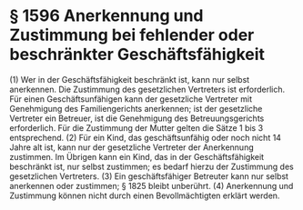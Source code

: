 # § 1596 Anerkennung und Zustimmung bei fehlender oder beschränkter Geschäftsfähigkeit
(1) Wer in der Geschäftsfähigkeit beschränkt ist, kann nur selbst anerkennen. Die Zustimmung des gesetzlichen Vertreters ist erforderlich. Für einen Geschäftsunfähigen kann der gesetzliche Vertreter mit Genehmigung des Familiengerichts anerkennen; ist der gesetzliche Vertreter ein Betreuer, ist die Genehmigung des Betreuungsgerichts erforderlich. Für die Zustimmung der Mutter gelten die Sätze 1 bis 3 entsprechend.
(2) Für ein Kind, das geschäftsunfähig oder noch nicht 14 Jahre alt ist, kann nur der gesetzliche Vertreter der Anerkennung zustimmen. Im Übrigen kann ein Kind, das in der Geschäftsfähigkeit beschränkt ist, nur selbst zustimmen; es bedarf hierzu der Zustimmung des gesetzlichen Vertreters.
(3) Ein geschäftsfähiger Betreuter kann nur selbst anerkennen oder zustimmen; § 1825 bleibt unberührt.
(4) Anerkennung und Zustimmung können nicht durch einen Bevollmächtigten erklärt werden.